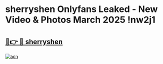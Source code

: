 # sherryshen Onlyfans Leaked - New Video & Photos March 2025 !nw2j1

# <h2><a href="https://jt1hn7.iuczelnia.edu.pl?title=sherryshen&ref=nw2j1">🔗👉 🔴 sherryshen</a></h2>

[![acn](https://github.com/user-attachments/assets/0f9c940e-d8b0-45ae-aac7-cd30a18b3e1c)](https://jt1hn7.iuczelnia.edu.pl?title=sherryshen&ref=nw2j1)

